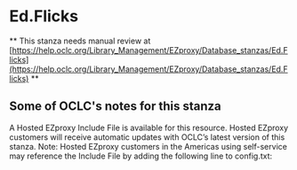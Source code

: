 # Ed.Flicks
** This stanza needs manual review at [https://help.oclc.org/Library_Management/EZproxy/Database_stanzas/Ed.Flicks](https://help.oclc.org/Library_Management/EZproxy/Database_stanzas/Ed.Flicks) **

## Some of OCLC's notes for this stanza

A Hosted EZproxy Include File is available for this resource. Hosted EZproxy customers will receive automatic updates with OCLC&rsquo;s latest version of this stanza. Note: Hosted EZproxy customers in the Americas using self-service may reference the Include File by adding the following line to config.txt:

&nbsp;

&nbsp;
